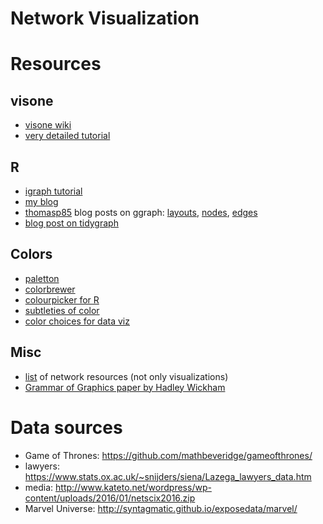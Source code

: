 # Network Visualization 

# Resources

## visone

- [visone wiki](https://visone.info/wiki/index.php/Main_Page)
- [very detailed tutorial](https://visone.info/wiki/images/6/67/VisoneTutorial-archeology.pdf)


## R

- [igraph tutorial](https://kateto.net/networks-r-igraph)
- [my blog](http://blog.schochastics.net)
- [thomasp85](https://twitter.com/thomasp85) blog posts on ggraph: [layouts](https://www.data-imaginist.com/2017/ggraph-introduction-layouts/), [nodes](https://www.data-imaginist.com/2017/ggraph-introduction-nodes/), [edges](https://www.data-imaginist.com/2017/ggraph-introduction-edges/)
- [blog post  on tidygraph](https://www.data-imaginist.com/2017/introducing-tidygraph/)

## Colors

- [paletton](http://paletton.com/#uid=c013t00490kRlxYaFw0g0qFqFg0w0aF)
- [colorbrewer](http://colorbrewer2.org/#type=sequential&scheme=BuGn&n=3)
- [colourpicker for R](https://cran.r-project.org/web/packages/colourpicker/index.html)
- [subtleties of color](https://earthobservatory.nasa.gov/blogs/elegantfigures/2013/08/05/subtleties-of-color-part-1-of-6/)
- [color choices for data viz](https://www.dataquest.io/blog/what-to-consider-when-choosing-colors-for-data-visualization/)

## Misc
- [list](https://github.com/briatte/awesome-network-analysis) of network resources (not only visualizations)
- [Grammar of Graphics paper by Hadley Wickham](http://vita.had.co.nz/papers/layered-grammar.html)

# Data sources

- Game of Thrones: https://github.com/mathbeveridge/gameofthrones/
- lawyers: https://www.stats.ox.ac.uk/~snijders/siena/Lazega_lawyers_data.htm
- media: http://www.kateto.net/wordpress/wp-content/uploads/2016/01/netscix2016.zip
- Marvel Universe: http://syntagmatic.github.io/exposedata/marvel/
